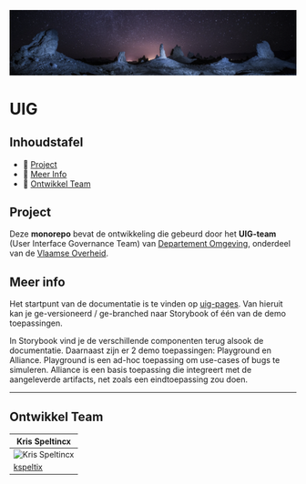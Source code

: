 ![omgeving](web-components/resources/images/omgeving.png)

# UIG

## Inhoudstafel

- 🚀 [Project](#project)
- 📒 [Meer Info](#meer-info)
- 👥 [Ontwikkel Team](#ontwikkel-team)

## Project

Deze __monorepo__ bevat de ontwikkeling die gebeurd door het __UIG-team__ (User Interface Governance Team)
van [Departement Omgeving](https://omgeving.vlaanderen.be/), onderdeel van
de [Vlaamse Overheid](https://www.vlaanderen.be/).

## Meer info

Het startpunt van de documentatie is te vinden op [uig-pages](https://milieuinfo.github.io/uig-pages/). Van hieruit kan
je ge-versioneerd / ge-branched naar Storybook of één van de demo toepassingen.

In Storybook vind je de verschillende componenten terug alsook de documentatie. Daarnaast zijn er 2 demo 
toepassingen: Playground en Alliance. Playground is een ad-hoc toepassing om use-cases of bugs te simuleren.
Alliance is een basis toepassing die integreert met de aangeleverde artifacts, net zoals een eindtoepassing zou doen.

<hr></hr>

## Ontwikkel Team

| Kris Speltincx                                                             |
|----------------------------------------------------------------------------|
| ![Kris Speltincx](https://avatars.githubusercontent.com/u/110020569?s=160) |
| [kspeltix](https://github.com/kspeltix)                                    |

